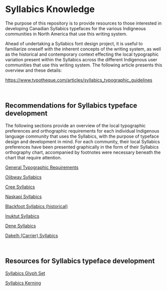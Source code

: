 # Syllabics Knowledge
The purpose of this repository is to provide resources to those interested in developing Canadian Syllabics typefaces for the various Indigneous communities in North America that use this writing system.

Ahead of undertaking a Syllabics font design project, it is useful to familiarize oneself with the inherent concepts of the writing system, as well as the historical and contemporary context effecting the local typographic variation present within the Syllabics across the different Indigenous user communities that use this writing system. The following article presents this overview and these details:

https://www.typotheque.com/articles/syllabics_typographic_guidelines

<br>


## Recommendations for Syllabics typeface development

The following sections provide an overview of the local typographic preferences and orthographic requirements for each individual Indigenous language community that uses the Syllabics, with the purpose of typeface design and development in mind. For each community, their local Syllabics preferences have been presented graphically in the form of their Syllabics orthography chart, accompanied by footnotes were necessary beneath the chart that require attention.

[General Typographic Requirements](/general-requirements.md)

[Ojibway Syllabics](/ojibway.md)

[Cree Syllabics](/cree.md)

[Naskapi Syllabics](/naskapi.md)

[Blackfoot Syllabics (historical)](/blackfoot-(historical).md)

[Inuktut Syllabics](/inuktut.md)

[Dene Syllabics](/dene.md)

[Dakelh (Carrier) Syllabics](/carrier.md)

<br>

## Resources for Syllabics typeface development


[Syllabics Glyph Set](/glyph-set/syllabics.csv)

[Syllabics Kerning](/kerning/)
